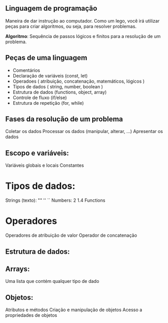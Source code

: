 ## Linguagem de programação

Maneira de dar instrução ao computador.
Como um lego, você irá utilizar peças para criar algoritmos, ou seja, para resolver problemas.

**Algoritmo**: Sequência de passos lógicos e finitos para a resolução de um problema. 

## Peças de uma linguagem

- Comentários
- Declaração de variáveis (const, let)
- Operadoes ( atribuição, concatenação, matemáticos, lógicos )
- Tipos de dados ( string, number, boolean )
- Estrutura de dados (functions, object, array)
- Controle de fluxo (if/else)
- Estrutura de repetição (for, while) 

## Fases da resolução de um problema 

Coletar os dados
Processar os dados (manipular, alterar, ...)
Apresentar os dados 

## Escopo e variáveis: 

Variáveis globais e locais
Constantes

# Tipos de dados:

Strings (texto): "" '' ``
Numbers: 2 1.4
Functions

# Operadores

Operadores de atribuição de valor
Operador de concatenação

## Estrutura de dados:

## Arrays:

Uma lista que contém qualquer tipo de dado

## Objetos:

Atributos e métodos
Criação e manipulação de objetos
Acesso a propriedades de objetos